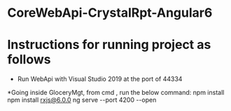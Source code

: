 # CoreWebApi-CrystalRpt-Angular6
# Instructions for running project as follows 
* Run WebApi with Visual Studio 2019 at the port of 44334

*Going inside GloceryMgt, from cmd , run the below command:
npm install
npm install rxjs@6.0.0
ng serve --port 4200 --open
